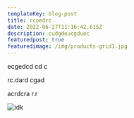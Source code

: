 ```yaml
---
templateKey: blog-post
title: rcoedrc
date: 2022-06-27T11:16:42.615Z
description: cudgdeucgduec
featuredpost: true
featuredimage: /img/products-grid1.jpg
---
```

ecgedcd cd c

rc.dard cgad

 acrdcra r.r

![](/img/screenshot-2022-06-27-at-5.37.26-pm.png "idk")